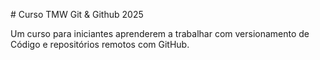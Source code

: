 \# Curso TMW Git \& Github 2025

Um curso para iniciantes aprenderem a trabalhar com versionamento de Código e repositórios remotos com GitHub.

